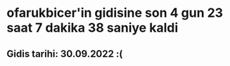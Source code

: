 # ofarukbicer'in gidisine son 4 gun 23 saat 7 dakika 38 saniye kaldi

## Gidis tarihi: 30.09.2022 :(